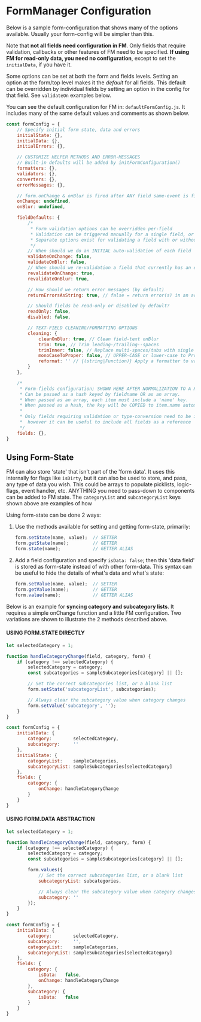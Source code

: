 # FormManager Configuration

Below is a sample form-configuration that shows many of the options available. 
Usually your form-config will be simpler than this.

Note that **not all fields need configuration in FM**. 
Only fields that require validation, callbacks or other features of FM need to be specified. **If using FM for read-only data, you need no configuration**, except to set the `initialData`, if you have it.

Some options can be set at both the form and fields levels. 
Setting an option at the form/top level makes it the _default_ for all fields. 
This default can be overridden by individual fields by setting an option in the 
config  for that field. See `validateOn` examples below.

 You can see the default configuration for FM in: `defaultFormConfig.js`. It 
 includes many of the same default values and comments as shown below.

```javascript static
const formConfig = {
    // Specify initial form state, data and errors
    initialState: {},
    initialData: {},
    initialErrors: {},

    // CUSTOMIZE HELPER METHODS AND ERROR-MESSAGES
    // Built-in defaults will be added by initFormConfiguration()
    formatters: {},
    validators: {},
    converters: {},
    errorMessages: {},

    // form.onChange & onBlur is fired after ANY field same-event is fired
    onChange: undefined,
    onBlur: undefined,

    fieldDefaults: {
        /*
         * Form validation options can be overridden per-field
         * Validation can be triggered manually for a single field, or all fields
         * Separate options exist for validating a field with or without errors
         */
        // When should we do an INITIAL auto-validation of each field
        validateOnChange: false,
        validateOnBlur: false,
        // When should we re-validation a field that currently has an error
        revalidateOnChange: true,
        revalidateOnBlur: true,

        // How should we return error messages (by default)
        returnErrorsAsString: true, // false = return error(s) in an array

        // Should fields be read-only or disabled by default?
        readOnly: false,
        disabled: false,

        // TEXT-FIELD CLEANING/FORMATTING OPTIONS
        cleaning: {
            cleanOnBlur: true, // Clean field-text onBlur
            trim: true, // Trim leading-/trailing--spaces
            trimInner: false, // Replace multi-spaces/tabs with single space
			monoCaseToProper: false, // UPPER-CASE or lower-case to Proper-Case
			reformat: '' // {(string|Function)} Apply a formatter to value
        }
    },

    /*
     * Form-fields configuration; SHOWN HERE AFTER NORMALIZATION TO A HASH.
     * Can be passed as a hash keyed by fieldname OR as an array.
     * When passed as an array, each item must include a 'name' key.
     * When passed as a hash, the key will be COPIED to item.name automatically.
     *
     * Only fields requiring validation or type-conversion need to be included,
     *  however it can be useful to include all fields as a reference
     */
    fields: {},
}
```

## Using Form-State

FM can also store 'state' that isn't part of the 'form data'. It uses this 
internally for flags like `isDirty`, but it can also be used to store, and 
pass, any type of data you wish. This could be arrays to populate picklists, 
logic-flags, event handler, etc. ANYTHING you need to pass-down to components
 can be added to FM state. The `categoryList` and `subcategoryList` keys shown 
 above are examples of how 

Using form-state can be done 2 ways:

1. Use the methods available for setting and getting form-state, primarily:

    ```javascript static
    form.setState(name, value);  // SETTER
    form.getState(name);         // GETTER
    form.state(name);            // GETTER ALIAS
    ```

2. Add a field configuration and specify `isData: false`; 
then this 'data field' is stored as form-state instead of with other form-data. 
This syntax can be useful to hide the details of what's data and what's state:

    ```javascript static
    form.setValue(name, value);  // SETTER
    form.getValue(name);         // GETTER
    form.value(name);            // GETTER ALIAS
    ```

Below is an example for **syncing category and subcategory lists**. It requires a simple onChange function and a little FM configuration. Two variations are shown to illustrate the 2 methods described above.

#### USING FORM.STATE DIRECTLY
```javascript static
let selectedCategory = 1;

function handleCategoryChange(field, category, form) {
    if (category !== selectedCategory) {
        selectedCategory = category;
        const subcategories = sampleSubcategories[category] || [];

        // Set the correct subcategories list, or a blank list
        form.setState('subcategoryList', subcategories);

        // Always clear the subcategory value when category changes
        form.setValue('subcategory', '');
    }
}

const formConfig = {
    initialData: {
        category:        selectedCategory,
        subcategory:     ''
    },
    initialState: {
        categoryList:    sampleCategories,
        subcategoryList: sampleSubcategories[selectedCategory]
    },
    fields: {
        category: {
            onChange: handleCategoryChange
        }
    }
}
```

#### USING FORM.DATA ABSTRACTION
```javascript static
let selectedCategory = 1;

function handleCategoryChange(field, category, form) {
    if (category !== selectedCategory) {
        selectedCategory = category;
        const subcategories = sampleSubcategories[category] || [];

        form.values({
            // Set the correct subcategories list, or a blank list
            subcategoryList: subcategories,

            // Always clear the subcategory value when category changes
            subcategory: ''
        });
    }
}

const formConfig = {
    initialData: {
        category:        selectedCategory,
        subcategory:     '',
        categoryList:    sampleCategories,
        subcategoryList: sampleSubcategories[selectedCategory]
    },
    fields: {
        category: {
            isData:   false,
            onChange: handleCategoryChange
        },
        subcategory: {
            isData:   false
        }
    }
}
```
